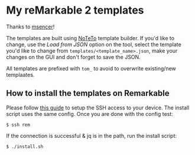 # My reMarkable 2 templates
Thanks to [msencer](https://github.com/msencer/remarkable_templates)!

The templates are built using [NoTeTo](https://noteto.needleinthehay.de/) template builder. If you'd like to change, use the *Load from JSON* option on the tool, select the template you'd like to change from ```templates/<template_name>.json```, make your changes on the GUI and don't forget to save the JSON.

All templates are prefixed with `tom_` to avoid to overwrite existing/new templaates. 

## How to install the templates on Remarkable

Please follow [this guide](https://remarkablewiki.com/tech/ssh) to setup the SSH access to your device. The install script uses the same config. Once you are done with the config test:

```
$ ssh rem
```

If the connection is successful & jq is in the path, run the install script:

```
$ ./install.sh
```

